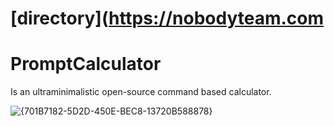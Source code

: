 # [directory](https://nobodyteam.com

# PromptCalculator
Is an ultraminimalistic open-source command based calculator.

![{701B7182-5D2D-450E-BEC8-13720B588878}](https://github.com/user-attachments/assets/39baf561-0ec5-4abc-9259-973f9c328635)
